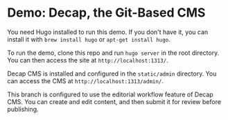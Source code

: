 # Demo: Decap, the Git-Based CMS

You need Hugo installed to run this demo. If you don't have it, you can install it with `brew install hugo` or `apt-get install hugo`.

To run the demo, clone this repo and run `hugo server` in the root directory. You can then access the site at `http://localhost:1313/`.

Decap CMS is installed and configured in the `static/admin` directory. You can access the CMS at `http://localhost:1313/admin/`.

This branch is configured to use the editorial workflow feature of Decap CMS. You can create and edit content, and then submit it for review before publishing.